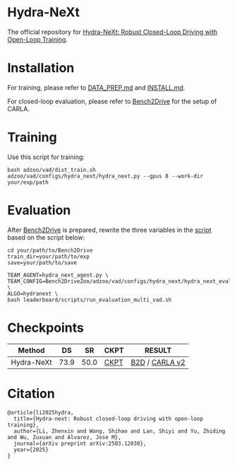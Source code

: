 # Hydra-NeXt
The official repository for [Hydra-NeXt: Robust Closed-Loop Driving with Open-Loop Training](https://arxiv.org/abs/2503.12030).

# Installation
For training, please refer to [DATA_PREP.md](docs/DATA_PREP.md) and [INSTALL.md](docs/INSTALL.md). 

For closed-loop evaluation, please refer to [Bench2Drive](https://github.com/Thinklab-SJTU/Bench2Drive) for the setup of CARLA.

# Training
Use this script for training:
```shell
bash adzoo/vad/dist_train.sh adzoo/vad/configs/hydra_next/hydra_next.py --gpus 8 --work-dir your/exp/path
```


# Evaluation
After [Bench2Drive](https://github.com/Thinklab-SJTU/Bench2Drive) is prepared, rewrite the three variables in the [script](https://github.com/Thinklab-SJTU/Bench2Drive/blob/main/leaderboard/scripts/run_evaluation_multi_vad.sh) based on the script below:
```shell
cd your/path/to/Bench2Drive
train_dir=your/path/to/exp
save=your/path/to/save

TEAM_AGENT=hydra_next_agent.py \
TEAM_CONFIG=Bench2DriveZoo/adzoo/vad/configs/hydra_next/hydra_next_eval.py+${train_dir}/latest.pth \
ALGO=hydranext \
bash leaderboard/scripts/run_evaluation_multi_vad.sh
```

# Checkpoints
| Method     | DS   | SR   | CKPT         | RESULT                                                                                                                                                       |
|------------|------|------|--------------|--------------------------------------------------------------------------------------------------------------------------------------------------------------|
| Hydra-NeXt | 73.9 | 50.0 | [CKPT](https://huggingface.co/Zzxxxxxxxx/HydraNeXt/blob/main/hydra_next.pth)     | [B2D](https://huggingface.co/Zzxxxxxxxx/HydraNeXt/blob/main/merged_new.json) / [CARLA v2](https://huggingface.co/Zzxxxxxxxx/HydraNeXt/blob/main/merged.json) |

# Citation
```
@article{li2025hydra,
  title={Hydra-next: Robust closed-loop driving with open-loop training},
  author={Li, Zhenxin and Wang, Shihao and Lan, Shiyi and Yu, Zhiding and Wu, Zuxuan and Alvarez, Jose M},
  journal={arXiv preprint arXiv:2503.12030},
  year={2025}
}
```